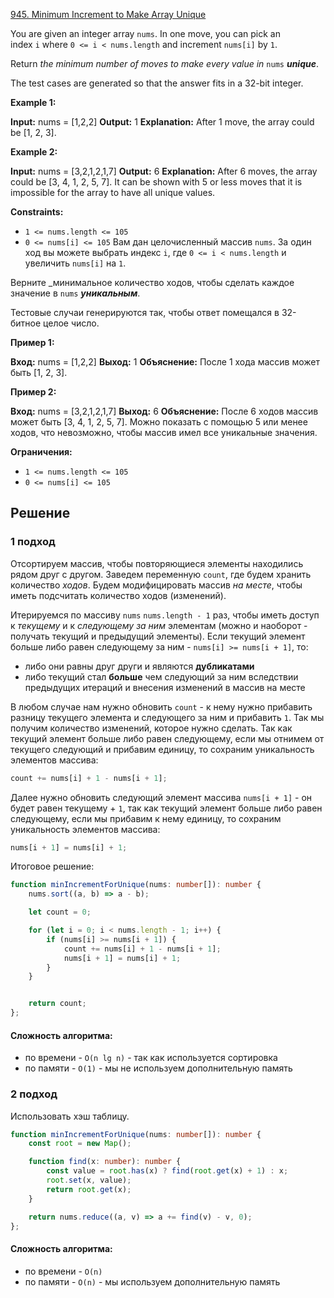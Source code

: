 [945. Minimum Increment to Make Array Unique](https://leetcode.com/problems/minimum-increment-to-make-array-unique/)

You are given an integer array `nums`. In one move, you can pick an index `i` where `0 <= i < nums.length` and increment `nums[i]` by `1`.

Return _the minimum number of moves to make every value in_ `nums` _**unique**_.

The test cases are generated so that the answer fits in a 32-bit integer.

**Example 1:**

**Input:** nums = [1,2,2]
**Output:** 1
**Explanation:** After 1 move, the array could be [1, 2, 3].

**Example 2:**

**Input:** nums = [3,2,1,2,1,7]
**Output:** 6
**Explanation:** After 6 moves, the array could be [3, 4, 1, 2, 5, 7].
It can be shown with 5 or less moves that it is impossible for the array to have all unique values.

**Constraints:**

- `1 <= nums.length <= 105`
- `0 <= nums[i] <= 105`
Вам дан целочисленный массив `nums`. За один ход вы можете выбрать индекс `i`, где `0 <= i < nums.length` и увеличить `nums[i]` на `1`.

Верните _минимальное количество ходов, чтобы сделать каждое значение в `nums` _**уникальным**_.

Тестовые случаи генерируются так, чтобы ответ помещался в 32-битное целое число.

**Пример 1:**

**Вход:** nums = [1,2,2]
**Выход:** 1
**Объяснение:** После 1 хода массив может быть [1, 2, 3].

**Пример 2:**

**Вход:** nums = [3,2,1,2,1,7]
**Выход:** 6
**Объяснение:** После 6 ходов массив может быть [3, 4, 1, 2, 5, 7].
Можно показать с помощью 5 или менее ходов, что невозможно, чтобы массив имел все уникальные значения.

**Ограничения:**

- `1 <= nums.length <= 105`
- `0 <= nums[i] <= 105`
## Решение

### 1 подход

Отсортируем массив, чтобы повторяющиеся элементы находились рядом друг с другом. Заведем переменную `count`, где будем хранить количество *ходов*. Будем модифицировать массив *на месте*, чтобы иметь подсчитать количество ходов (изменений).

Итерируемся по массиву `nums` `nums.length - 1` раз, чтобы иметь доступ к *текущему* и к *следующему за ним* элементам (можно и наоборот - получать текущий и предыдущий элементы). Если текущий элемент больше либо равен следующему за ним - `nums[i] >= nums[i + 1]`, то:
- либо они равны друг други и являются **дубликатами**
- либо текущий стал **больше** чем следующий за ним вследствии предыдущих итераций и внесения изменений в массив на месте

В любом случае нам нужно обновить `count` - к нему нужно прибавить разницу текущего элемента и следующего за ним и прибавить `1`. Так мы получим количество изменений, которое нужно сделать. Так как текущий элемент больше либо равен следующему, если мы отнимем от текущего следующий и прибавим единицу, то сохраним уникальность элементов массива:
```typescript
count += nums[i] + 1 - nums[i + 1];
```
Далее нужно обновить следующий элемент массива `nums[i + 1]` - он будет равен текущему + `1`, так как текущий элемент больше либо равен следующему, если мы прибавим к нему единицу, то сохраним уникальность элементов массива:
```typescript
nums[i + 1] = nums[i] + 1;
```

Итоговое решение:
```typescript
function minIncrementForUnique(nums: number[]): number {
    nums.sort((a, b) => a - b);

    let count = 0;

    for (let i = 0; i < nums.length - 1; i++) {
        if (nums[i] >= nums[i + 1]) {
            count += nums[i] + 1 - nums[i + 1];
            nums[i + 1] = nums[i] + 1;
        }
    }


    return count;
};
```

#### Сложность алгоритма:
- по времени - `O(n lg n)` - так как используется сортировка
- по памяти - `O(1)` - мы не используем дополнительную память


### 2 подход

Использовать хэш таблицу. 

```typescript
function minIncrementForUnique(nums: number[]): number {
    const root = new Map();

    function find(x: number): number {
        const value = root.has(x) ? find(root.get(x) + 1) : x;
        root.set(x, value);
        return root.get(x);
    }

    return nums.reduce((a, v) => a += find(v) - v, 0);
};
```

#### Сложность алгоритма:
- по времени - `O(n)`
- по памяти - `O(n)` - мы  используем дополнительную память